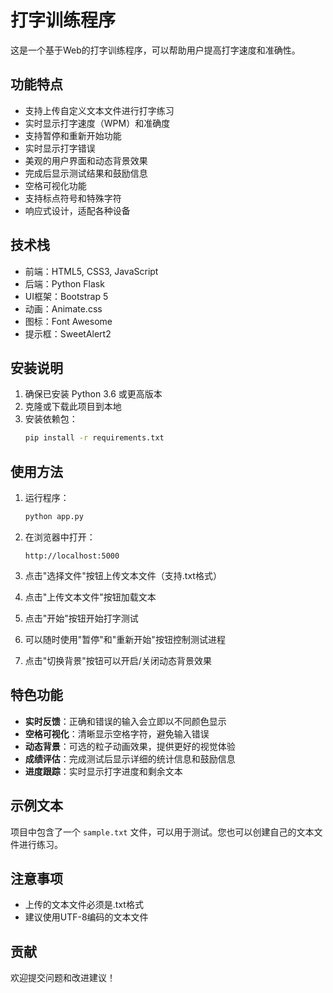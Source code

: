 # 打字训练程序

这是一个基于Web的打字训练程序，可以帮助用户提高打字速度和准确性。

## 功能特点

- 支持上传自定义文本文件进行打字练习
- 实时显示打字速度（WPM）和准确度
- 支持暂停和重新开始功能
- 实时显示打字错误
- 美观的用户界面和动态背景效果
- 完成后显示测试结果和鼓励信息
- 空格可视化功能
- 支持标点符号和特殊字符
- 响应式设计，适配各种设备

## 技术栈

- 前端：HTML5, CSS3, JavaScript
- 后端：Python Flask
- UI框架：Bootstrap 5
- 动画：Animate.css
- 图标：Font Awesome
- 提示框：SweetAlert2

## 安装说明

1. 确保已安装 Python 3.6 或更高版本
2. 克隆或下载此项目到本地
3. 安装依赖包：
   ```bash
   pip install -r requirements.txt
   ```

## 使用方法

1. 运行程序：
   ```bash
   python app.py
   ```

2. 在浏览器中打开：
   ```
   http://localhost:5000
   ```

3. 点击"选择文件"按钮上传文本文件（支持.txt格式）
4. 点击"上传文本文件"按钮加载文本
5. 点击"开始"按钮开始打字测试
6. 可以随时使用"暂停"和"重新开始"按钮控制测试进程
7. 点击"切换背景"按钮可以开启/关闭动态背景效果

## 特色功能

- **实时反馈**：正确和错误的输入会立即以不同颜色显示
- **空格可视化**：清晰显示空格字符，避免输入错误
- **动态背景**：可选的粒子动画效果，提供更好的视觉体验
- **成绩评估**：完成测试后显示详细的统计信息和鼓励信息
- **进度跟踪**：实时显示打字进度和剩余文本

## 示例文本

项目中包含了一个 `sample.txt` 文件，可以用于测试。您也可以创建自己的文本文件进行练习。

## 注意事项

- 上传的文本文件必须是.txt格式
- 建议使用UTF-8编码的文本文件


## 贡献

欢迎提交问题和改进建议！
